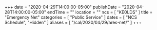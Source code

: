 +++
date = "2020-04-29T14:00:00-05:00"
publishDate = "2020-04-28T14:00:00-05:00"
endTime = ""
location = ""
ncs = [ "KE0LDS" ]
title = "Emergency Net"
categories = [ "Public Service" ]
dates = [ "NCS Schedule", "Hidden" ]
aliases = [ "/cal/2020/04/29/ares-net/" ]
+++
